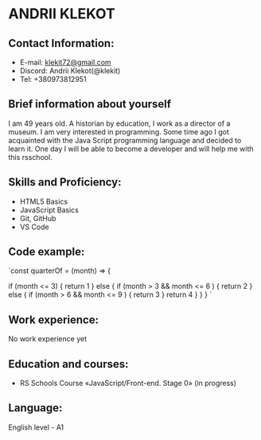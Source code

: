 # **ANDRII KLEKOT**

## Contact Information:

* E-mail: klekit72@gmail.com
* Discord: Andrii Klekot(@klekit)
* Tel: +380973812951

## Brief information about yourself

I am 49 years old. A historian by education, I work as a director of a museum. I am very interested in programming. Some time ago I got acquainted with the Java Script programming language and decided to learn it. One day I will be able to become a developer and will help me with this rsschool.

## Skills and Proficiency:

* HTML5 Basics
* JavaScript Basics
* Git, GitHub
* VS Code

## Code example:

`const quarterOf = (month) => {

   if (month <= 3) {
    return 1
  } else {
    if (month > 3 && month <= 6 ) {
      return 2
    } else {
      if (month > 6 && month <= 9 ) {
        return 3
    }
    return 4
  }
}
}
`
## Work experience:
No work experience yet

## Education and courses:

* RS Schools Course «JavaScript/Front-end. Stage 0» (in progress)

## Language:

English level - A1


